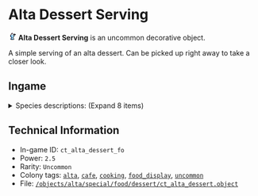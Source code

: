 # Alta Dessert Serving

<img src="https://raw.githubusercontent.com/Ceterai/Enternia/main/objects/alta/special/food/dessert/icon.png" alt="Alta Dessert Serving icon" loading="lazy" height="16px" width="auto" /> **Alta Dessert Serving** is an uncommon decorative object.

A simple serving of an alta dessert. Can be picked up right away to take a closer look.

## Ingame

<details markdown="1"><summary>Species descriptions: (Expand 8 items)</summary>

- Alta: Oa-a, a dessert! I wonder which one it is~
- Apex: A likely sweet dessert in a bowl. Should I take it?
- Avian: Ooh, a tasty dessert! I bet it tastes just as good as it looks. Only one way to find out!
- Floran: A dessssssssert. Floran shell enjoy itsss sswetnesss!
- Glitch: Hungry. I should give this dessert a taste.
- Human: Oh, this looks tasty! I think I should try it. Just a bit.
- Hylotl: What a wonderful culinary miracle! I wonder if I could claim it.
- Novakid: This goodness is smellin' very nice!

</details>

## Technical Information

- In-game ID: `ct_alta_dessert_fo`
- Power: `2.5`
- Rarity: `Uncommon`
- Colony tags: [`alta`](https://ceterai.github.io/MyEnternia/Wiki/Tags/Alta), [`cafe`](https://ceterai.github.io/MyEnternia/Wiki/Tags/Cafe), [`cooking`](https://ceterai.github.io/MyEnternia/Wiki/Tags/Cooking), [`food_display`](https://ceterai.github.io/MyEnternia/Wiki/Tags/FoodDisplay), [`uncommon`](https://ceterai.github.io/MyEnternia/Wiki/Tags/Uncommon)
- File: [`/objects/alta/special/food/dessert/ct_alta_dessert.object`](https://github.com/Ceterai/Enternia/blob/main/objects/alta/special/food/dessert/ct_alta_dessert.object)
